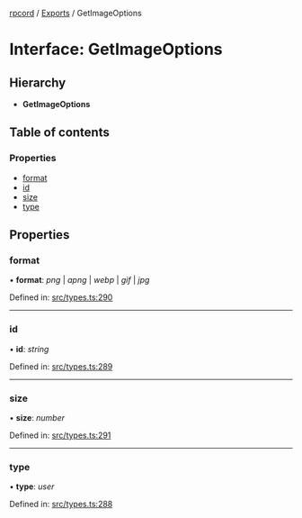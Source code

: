 [rpcord](../README.md) / [Exports](../modules.md) / GetImageOptions

# Interface: GetImageOptions

## Hierarchy

* **GetImageOptions**

## Table of contents

### Properties

- [format](getimageoptions.md#format)
- [id](getimageoptions.md#id)
- [size](getimageoptions.md#size)
- [type](getimageoptions.md#type)

## Properties

### format

• **format**: *png* \| *apng* \| *webp* \| *gif* \| *jpg*

Defined in: [src/types.ts:290](https://github.com/DjDeveloperr/RPCord/blob/ac2ab55/src/types.ts#L290)

___

### id

• **id**: *string*

Defined in: [src/types.ts:289](https://github.com/DjDeveloperr/RPCord/blob/ac2ab55/src/types.ts#L289)

___

### size

• **size**: *number*

Defined in: [src/types.ts:291](https://github.com/DjDeveloperr/RPCord/blob/ac2ab55/src/types.ts#L291)

___

### type

• **type**: *user*

Defined in: [src/types.ts:288](https://github.com/DjDeveloperr/RPCord/blob/ac2ab55/src/types.ts#L288)
